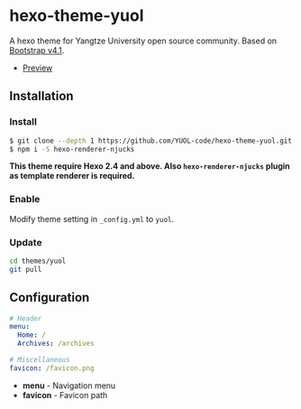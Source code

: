 # hexo-theme-yuol

[bootstrap-url]: https://getbootstrap.com/
[yuol-osc]: https://YUOL-code.github.io/

A hexo theme for Yangtze University open source community. Based on [Bootstrap v4.1][bootstrap-url].

- [Preview][yuol-osc]

## Installation

### Install

```bash
$ git clone --depth 1 https://github.com/YUOL-code/hexo-theme-yuol.git themes/yuol
$ npm i -S hexo-renderer-njucks
```

**This theme require Hexo 2.4 and above. Also `hexo-renderer-njucks` plugin as template renderer is required.**

### Enable

Modify theme setting in `_config.yml` to `yuol`.

### Update

```bash
cd themes/yuol
git pull
```

## Configuration

```yaml
# Header
menu:
  Home: /
  Archives: /archives

# Miscellaneous
favicon: /favicon.png
```

- **menu** - Navigation menu
- **favicon** - Favicon path
